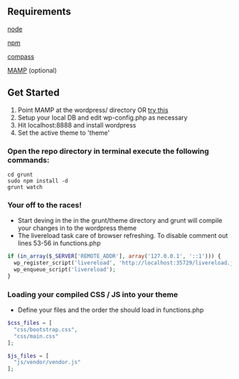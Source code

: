 ## Requirements
[node](https://nodejs.org/en/)

[npm](https://www.npmjs.com/)

[compass](http://compass-style.org/)

[MAMP](https://www.mamp.info/en/) (optional)

## Get Started
1. Point MAMP at the wordpress/ directory OR [try this](http://coolestguidesontheplanet.com/get-apache-mysql-php-phpmyadmin-working-osx-10-9-mavericks/)
2. Setup your local DB and edit wp-config.php as necessary
3. Hit localhost:8888 and install wordpress
4. Set the active theme to 'theme'


### Open the repo directory in terminal execute the following commands:
```
cd grunt
sudo npm install -d
grunt watch
```
### Your off to the races!
- Start deving in the in the grunt/theme directory and grunt will compile your changes in to the wordpress theme
- The livereload task care of browser refreshing. To disable comment out lines 53-56 in functions.php

```PHP
if (in_array($_SERVER['REMOTE_ADDR'], array('127.0.0.1', '::1'))) {
  wp_register_script('livereload', 'http://localhost:35729/livereload.js?snipver=1', null, false, true);
  wp_enqueue_script('livereload');
}
```

### Loading your compiled CSS / JS into your theme
- Define your files and the order the should load in functions.php

```PHP
$css_files = [ 
  "css/bootstrap.css",
  "css/main.css"
];

$js_files = [ 
  "js/vendor/vendor.js"
];
```
